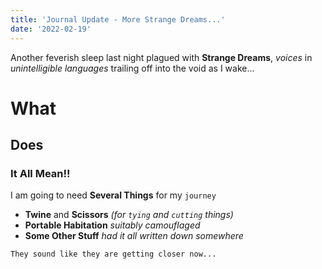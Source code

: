 ```yaml
---
title: 'Journal Update - More Strange Dreams...'
date: '2022-02-19'
---
```


Another feverish sleep last night plagued with **Strange Dreams**, *voices* in *unintelligible languages* trailing off into the void as I wake...

# What
## Does
### It All Mean!!

I am going to need **Several Things** for my `journey`

- **Twine** and **Scissors** *(for `tying` and `cutting` things)*
- **Portable Habitation** *suitably camouflaged*
- **Some Other Stuff** *had it all written down somewhere* 

`They sound like they are getting closer now...`